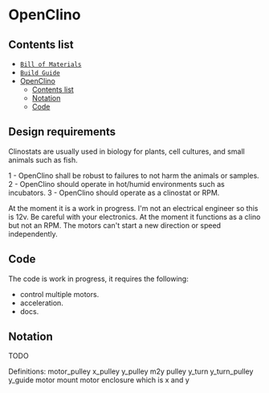 # OpenClino

## Contents list

- [`Bill of Materials`](2_BOM.md)
- [`Build Guide`](3_build_guide.md)
- [OpenClino](#openclino)
  - [Contents list](#contents-list)
  - [Notation](#notation)
  - [Code](#code)

## Design requirements

Clinostats are usually used in biology for plants, cell cultures, and small animals such as fish.

1 - OpenClino shall be robust to failures to not harm the animals or samples. 
2 - OpenClino should operate in hot/humid environments such as incubators.
3 - OpenClino should operate as a clinostat or RPM.

At the moment it is a work in progress. I'm not an electrical engineer so this is 12v.
Be careful with your electronics. 
At the moment it functions as a clino but not an RPM. The motors can't start a new direction or speed independently.

## Code

The code is work in progress, it requires the following:
 - control multiple motors.
 - acceleration.
 - docs.

## Notation
TODO 

Definitions:
motor_pulley
x_pulley
y_pulley
m2y pulley
y_turn
y_turn_pulley
y_guide
motor mount
motor enclosure
which is x and y
